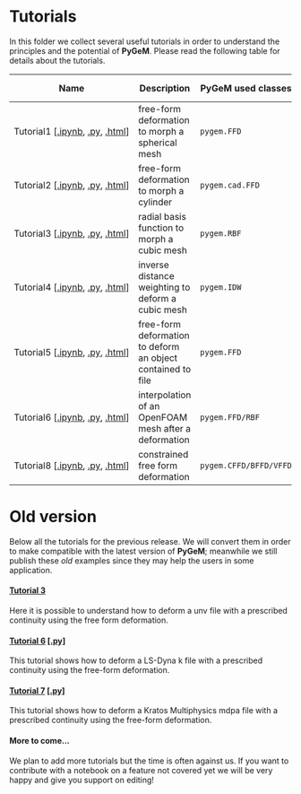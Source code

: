 # Tutorials

In this folder we collect several useful tutorials in order to understand the principles and the potential of **PyGeM**. Please read the following table for details about the tutorials.


| Name  | Description   | PyGeM used classes | input geometries  |
|-------|---------------|--------------------|-------------------|
| Tutorial1&#160;[[.ipynb](https://github.com/mathLab/PyGeM/blob/master/tutorials/tutorial1/tutorial-1-ffd.ipynb),&#160;[.py](https://github.com/mathLab/PyGeM/blob/master/tutorials/tutorial1/tutorial-1-ffd.py),&#160;[.html](http://mathlab.github.io/PyGeM/tutorial-1-ffd.html)]| free-form deformation to morph a spherical mesh | `pygem.FFD`  | `numpy.ndarray`  |
| Tutorial2&#160;[[.ipynb](https://github.com/mathLab/PyGeM/blob/master/tutorials/tutorial2/tutorial-2-iges.ipynb),&#160;[.py](https://github.com/mathLab/PyGeM/blob/master/tutorials/tutorial2/tutorial-2-iges.py),&#160;[.html](http://mathlab.github.io/PyGeM/tutorial-2-iges.html)] | free-form deformation to morph a cylinder | `pygem.cad.FFD`  | IGES file |
| Tutorial3&#160;[[.ipynb](https://github.com/mathLab/PyGeM/blob/master/tutorials/tutorial3/tutorial-3-rbf.ipynb),&#160;[.py](https://github.com/mathLab/PyGeM/blob/master/tutorials/tutorial3/tutorial-3-rbf.py),&#160;[.html](http://mathlab.github.io/PyGeM/tutorial-3-rbf.html)] | radial basis function to morph a cubic mesh | `pygem.RBF`  | `numpy.ndarray` |
| Tutorial4&#160;[[.ipynb](https://github.com/mathLab/PyGeM/blob/master/tutorials/tutorial4/tutorial-4-idw.ipynb),&#160;[.py](https://github.com/mathLab/PyGeM/blob/master/tutorials/tutorial4/tutorial-4-idw.py),&#160;[.html](http://mathlab.github.io/PyGeM/tutorial-4-idw.html)] | inverse distance weighting to deform a cubic mesh | `pygem.IDW`  | `numpy.ndarray` |
| Tutorial5&#160;[[.ipynb](https://github.com/mathLab/PyGeM/blob/master/tutorials/tutorial5/tutorial-5-file.ipynb),&#160;[.py](https://github.com/mathLab/PyGeM/blob/master/tutorials/tutorial5/tutorial-5-file.py),&#160;[.html](http://mathlab.github.io/PyGeM/tutorial-5-file.html)] | free-form deformation to deform an object contained to file | `pygem.FFD`  | `.vtp` file, `.stl` file |
| Tutorial6&#160;[[.ipynb](https://github.com/fAndreuzzi/PyGeM/blob/master/tutorials/tutorial6/tutorial-6-ffd-rbf.ipynb),&#160;[.py](https://github.com/fAndreuzzi/PyGeM/blob/master/tutorials/tutorial6/tutorial-6-ffd-rbf.py),&#160;[.html](http://mathlab.github.io/PyGeM/tutorial-6-ffd-rbf.html)] | interpolation of an OpenFOAM mesh after a deformation | `pygem.FFD/RBF`  | OpenFOAM |
| Tutorial8&#160;[[.ipynb](https://github.com/gpadula/PyGeM/blob/master/tutorials/tutorial6/tutorial-8-cffd.ipynb),&#160;[.py](https://github.com/gpadula/PyGeM/blob/master/tutorials/tutorial8/tutorial-8-cffd.py),&#160;[.html](http://mathlab.github.io/PyGeM/tutorial-8-cffd.html)] | constrained free form deformation | `pygem.CFFD/BFFD/VFFD`  | `.stl` file |


# Old version
Below all the tutorials for the previous release. We will convert them in order to make compatible with the latest version of **PyGeM**; meanwhile we still publish these _old_ examples since they may help the users in some application.

#### [Tutorial 3](https://github.com/mathLab/PyGeM/blob/master/tutorials/tutorial-3-unv.ipynb)
Here it is possible to understand how to deform a unv file with a prescribed continuity using the free form deformation.

#### [Tutorial 6](https://github.com/mathLab/PyGeM/blob/master/tutorials/tutorial-6-k.ipynb) [[.py]](https://github.com/mathLab/PyGeM/blob/master/tutorials/tutorial-6-k.py)
This tutorial shows how to deform a LS-Dyna k file with a prescribed continuity using the free-form deformation.

#### [Tutorial 7](https://github.com/mathLab/PyGeM/blob/master/tutorials/tutorial-7-mdpa.ipynb) [[.py]](https://github.com/mathLab/PyGeM/blob/master/tutorials/tutorial-7-mdpa.py)
This tutorial shows how to deform a Kratos Multiphysics mdpa file with a prescribed continuity using the free-form deformation.

#### More to come...
We plan to add more tutorials but the time is often against us. If you want to contribute with a notebook on a feature not covered yet we will be very happy and give you support on editing!
